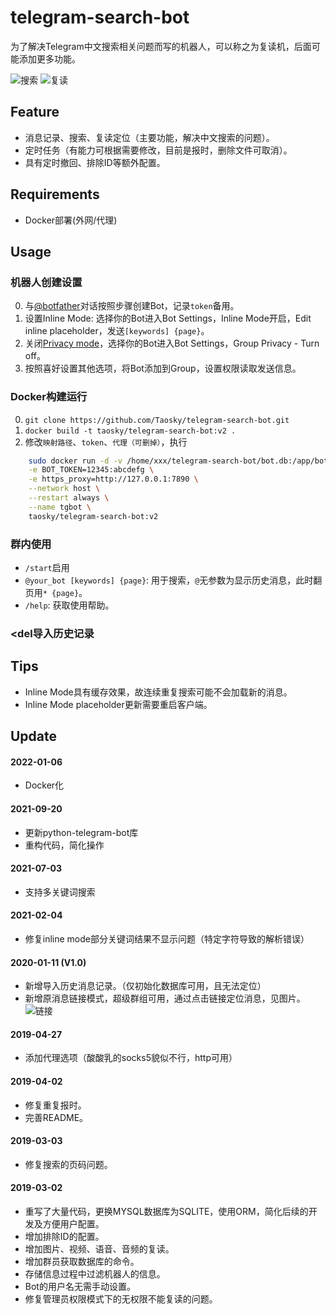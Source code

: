 
# telegram-search-bot

为了解决Telegram中文搜索相关问题而写的机器人，可以称之为复读机，后面可能添加更多功能。

![搜索](https://raw.githubusercontent.com/Taosky/telegram-search-bot/master/preview/search.png)
![复读](https://raw.githubusercontent.com/Taosky/telegram-search-bot/master/preview/link-mode.png)


## Feature
- 消息记录、搜索、复读定位（主要功能，解决中文搜索的问题）。
- 定时任务（有能力可根据需要修改，目前是报时，删除文件可取消）。
- 具有定时撤回、排除ID等额外配置。

## Requirements
- Docker部署(外网/代理)

## Usage

### 机器人创建设置
0. 与[@botfather](https://t.me/botfather)对话按照步骤创建Bot，记录`token`备用。
1. 设置Inline Mode: 选择你的Bot进入Bot Settings，Inline Mode开启，Edit inline placeholder，发送`[keywords] {page}`。
2. 关闭[Privacy mode](https://core.telegram.org/bots#privacy-mode)，选择你的Bot进入Bot Settings，Group Privacy - Turn off。
3. 按照喜好设置其他选项，将Bot添加到Group，设置权限读取发送信息。

### Docker构建运行
0. `git clone https://github.com/Taosky/telegram-search-bot.git`
1. `docker build -t taosky/telegram-search-bot:v2 .`
2. 修改`映射路径`、`token`、`代理（可删掉）`，执行
````bash
    sudo docker run -d -v /home/xxx/telegram-search-bot/bot.db:/app/bot.db \
    -e BOT_TOKEN=12345:abcdefg \
    -e https_proxy=http://127.0.0.1:7890 \
    --network host \
    --restart always \
    --name tgbot \
    taosky/telegram-search-bot:v2
````


### 群内使用
- `/start`启用
- `@your_bot [keywords] {page}`: 用于搜索，`@`无参数为显示历史消息，此时翻页用`* {page}`。
- `/help`: 获取使用帮助。

### <del导入历史记录</del>

## Tips
- Inline Mode具有缓存效果，故连续重复搜索可能不会加载新的消息。
- Inline Mode placeholder更新需要重启客户端。
 

## Update
#### 2022-01-06
- Docker化

#### 2021-09-20
- 更新python-telegram-bot库
- 重构代码，简化操作

#### 2021-07-03
- 支持多关键词搜索

#### 2021-02-04
- 修复inline mode部分关键词结果不显示问题（特定字符导致的解析错误）

#### 2020-01-11 (V1.0)
- 新增导入历史消息记录。（仅初始化数据库可用，且无法定位）
- 新增原消息链接模式，超级群组可用，通过点击链接定位消息，见图片。
![链接](https://raw.githubusercontent.com/Taosky/telegram-search-bot/master/preview/link-mode.png)

#### 2019-04-27
- 添加代理选项（酸酸乳的socks5貌似不行，http可用）

#### 2019-04-02
- 修复重复报时。
- 完善README。

#### 2019-03-03
- 修复搜索的页码问题。

#### 2019-03-02
- 重写了大量代码，更换MYSQL数据库为SQLITE，使用ORM，简化后续的开发及方便用户配置。
- 增加排除ID的配置。
- 增加图片、视频、语音、音频的复读。
- 增加群员获取数据库的命令。
- 存储信息过程中过滤机器人的信息。
- Bot的用户名无需手动设置。
- 修复管理员权限模式下的无权限不能复读的问题。 


